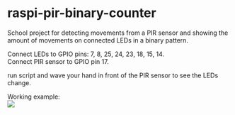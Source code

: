 # raspi-pir-binary-counter
School project for detecting movements from a PIR sensor and showing the amount of movements on connected LEDs in a binary pattern.  

Connect LEDs to GPIO pins: 7, 8, 25, 24, 23, 18, 15, 14.  
Connect PIR sensor to GPIO pin 17.  

run script and wave your hand in front of the PIR sensor to see the LEDs change.  

Working example:  
![](pir.gif)
